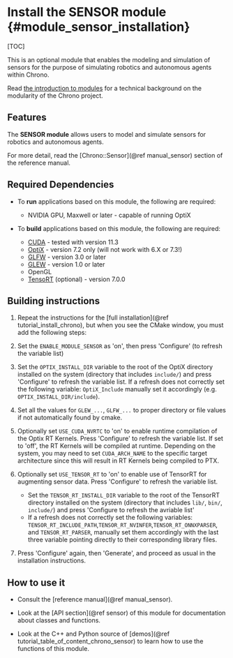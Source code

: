 Install the SENSOR module   {#module_sensor_installation}
===============================

[TOC]

This is an optional module that enables the modeling and simulation of sensors for the purpose of simulating robotics and autonomous agents within Chrono.

Read [the introduction to modules](modularity.html) for a technical
background on the modularity of the Chrono project.


## Features

The **SENSOR module** allows users to model and simulate sensors for robotics and autonomous agents.

For more detail, read the [Chrono::Sensor](@ref manual_sensor) section of the reference manual.


## Required Dependencies

- To **run** applications based on this module, the following are required:
  * NVIDIA GPU, Maxwell or later - capable of running OptiX

- To **build** applications based on this module, the following are required:
  * [CUDA](https://developer.nvidia.com/cuda-downloads) - tested with version 11.3
  * [OptiX](https://developer.nvidia.com/designworks/optix/download) - version 7.2 only (will not work with 6.X or 7.3!)
  * [GLFW](https://www.glfw.org/) - version 3.0 or later
  * [GLEW](http://glew.sourceforge.net/) - version 1.0 or later
  * OpenGL
  * [TensoRT](https://developer.nvidia.com/tensorrt) (optional) - version 7.0.0

## Building instructions

1. Repeat the instructions for the [full installation](@ref tutorial_install_chrono), but when you see the CMake window, you must add the following steps:

2. Set the `ENABLE_MODULE_SENSOR` as 'on', then press 'Configure' (to refresh the variable list)

3. Set the `OPTIX_INSTALL_DIR` variable to the root of the OptiX directory installed on the system (directory that includes `include/`) and press 'Configure' to refresh the variable list. If a refresh does not correctly set the following variable: `OptiX_Include` manually set it accordingly (e.g. `OPTIX_INSTALL_DIR/include`).

5. Set all the values for `GLEW_...`, `GLFW_...` to proper directory or file values if not automatically found by cmake.

6. Optionally set `USE_CUDA_NVRTC` to 'on' to enable runtime compilation of the Optix RT Kernels. Press 'Configure' to refresh the variable list. If set to 'off', the RT Kernels will be compiled at runtime. Depending on the system, you may need to set `CUDA_ARCH_NAME` to the specific target architecture since this will result in RT Kernels being compiled to PTX.

7. Optionally set `USE_TENSOR_RT` to 'on' to enable use of TensorRT for augmenting sensor data. Press 'Configure' to refresh the variable list.
    * Set the `TENSOR_RT_INSTALL_DIR` variable to the root of the TensorRT directory installed on the system (directory that includes `lib/`, `bin/`, `include/`) and press 'Configure to refresh the avriable list'
    * If a refresh does not correctly set the following variables: `TENSOR_RT_INCLUDE_PATH`,`TENSOR_RT_NVINFER`,`TENSOR_RT_ONNXPARSER`, and `TENSOR_RT_PARSER`, manually set them accordingly with the last three variable pointing directly to their corresponding library files.

8. Press 'Configure' again, then 'Generate', and proceed as usual in the installation instructions.


## How to use it

- Consult the [reference manual](@ref manual_sensor).

- Look at the [API section](@ref sensor) of this module for documentation about classes and functions.

- Look at the C++ and Python source of [demos](@ref tutorial_table_of_content_chrono_sensor) to learn how to use the functions of this module.
